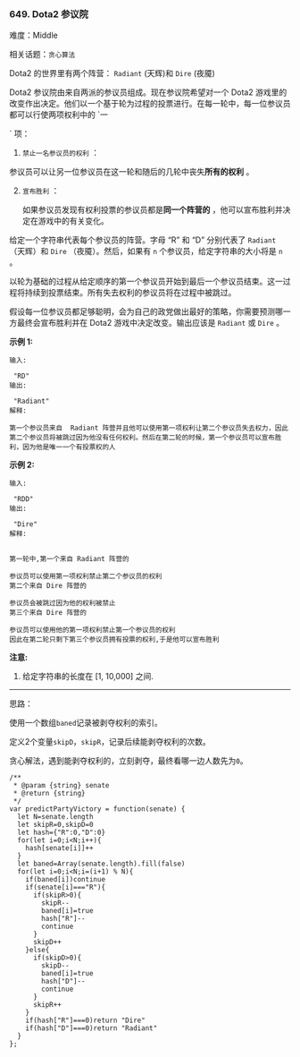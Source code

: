 ### 649. Dota2 参议院

难度：Middle

相关话题：`贪心算法`

Dota2 的世界里有两个阵营： `Radiant` (天辉)和 `Dire` (夜魇)



Dota2 参议院由来自两派的参议员组成。现在参议院希望对一个 Dota2 游戏里的改变作出决定。他们以一个基于轮为过程的投票进行。在每一轮中，每一位参议员都可以行使两项权利中的 `一

` 项：




1.  `禁止一名参议员的权利` ：



参议员可以让另一位参议员在这一轮和随后的几轮中丧失**所有的权利** 。




2.  `宣布胜利` ：








     如果参议员发现有权利投票的参议员都是**同一个阵营的** ，他可以宣布胜利并决定在游戏中的有关变化。







给定一个字符串代表每个参议员的阵营。字母 &ldquo;R&rdquo; 和 &ldquo;D&rdquo; 分别代表了 `Radiant` （天辉）和 `Dire` （夜魇）。然后，如果有  `n`  个参议员，给定字符串的大小将是 `n` 。



以轮为基础的过程从给定顺序的第一个参议员开始到最后一个参议员结束。这一过程将持续到投票结束。所有失去权利的参议员将在过程中被跳过。



假设每一位参议员都足够聪明，会为自己的政党做出最好的策略，你需要预测哪一方最终会宣布胜利并在 Dota2 游戏中决定改变。输出应该是 `Radiant` 或 `Dire` 。







**示例 1:** 



```
输入:

 "RD"
输出:

 "Radiant"
解释:

第一个参议员来自  Radiant 阵营并且他可以使用第一项权利让第二个参议员失去权力，因此第二个参议员将被跳过因为他没有任何权利。然后在第二轮的时候，第一个参议员可以宣布胜利，因为他是唯一一个有投票权的人
```


**示例 2:** 



```
输入:

 "RDD"
输出:

 "Dire"
解释:

 
第一轮中,第一个来自 Radiant 阵营的

参议员可以使用第一项权利禁止第二个参议员的权利
第二个来自 Dire 阵营的

参议员会被跳过因为他的权利被禁止
第三个来自 Dire 阵营的

参议员可以使用他的第一项权利禁止第一个参议员的权利
因此在第二轮只剩下第三个参议员拥有投票的权利,于是他可以宣布胜利
```






**注意:** 




1. 给定字符串的长度在 [1, 10,000] 之间.










-----

思路：

使用一个数组`baned`记录被剥夺权利的索引。

定义2个变量`skipD`，`skipR`，记录后续能剥夺权利的次数。

贪心解法，遇到能剥夺权利的，立刻剥夺，最终看哪一边人数先为`0`。
```
/**
 * @param {string} senate
 * @return {string}
 */
var predictPartyVictory = function(senate) {
  let N=senate.length
  let skipR=0,skipD=0
  let hash={"R":0,"D":0}
  for(let i=0;i<N;i++){
    hash[senate[i]]++
  }
  let baned=Array(senate.length).fill(false)
  for(let i=0;i<N;i=(i+1) % N){
    if(baned[i])continue
    if(senate[i]==="R"){
      if(skipR>0){
        skipR--
        baned[i]=true
        hash["R"]--
        continue
      }
      skipD++
    }else{
      if(skipD>0){
        skipD--
        baned[i]=true
        hash["D"]--
        continue
      }
      skipR++
    }
    if(hash["R"]===0)return "Dire"
    if(hash["D"]===0)return "Radiant"
  }
};
```

